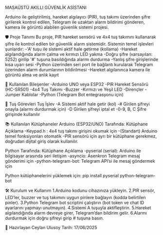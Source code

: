 MASAÜSTÜ AKILLI GÜVENLİK ASİSTANI


Arduino ile geliştirilmiş, hareket algılayıcı (PIR), tuş takımı üzerinden şifre girilerek kontrol edilen, Telegram ile uzaktan alarm bildirimi gönderen, kamera ile görüntü alabilen güvenlik sistemi projesi.

🛡️ Proje Tanımı
Bu proje, PIR hareket sensörü ve 4x4 tuş takımını kullanarak şifre ile kontrol edilen bir güvenlik alarm sistemidir. Sistemin temel işlevleri şunlardır:
-'A' tuşu ile sistemi aktif hale getirme (kollama)
-Hareket algılandığında alarm çalma ve kırmızı LED yakma
-Doğru şifre (varsayılan: 5252) girilip '#' tuşuna basıldığında alarmı durdurma
-Yanlış şifre girişlerinde kısa uyarı sesi
-Python üzerinden seri port ile bağlantı kurularak Telegram üzerinden alarm durumlarının bildirilmesi
-Hareket algılanınca kamera ile görüntü alma ve anlık kayıt


🧩 Kullanılan Bileşenler
-Arduino UNO veya ESP32
-PIR Hareket Sensörü (HC-SR501)
-4x4 Tuş Takımı
-Buzzer
-Kırmızı ve Yeşil LED
-Dirençler
-Jumper Kablolar
-Python (Telegram Bot entegrasyonu için)

🔧 Tuş Görevleri
Tuş	İşlev
-A	Sistemi aktif hale getir (kol)
-#	Girilen şifreyi onayla (alarmı durdurmak için)
-D	Girilen şifreyi iptal et
-0-9, B, C	Şifre girişinde kullanılır

📚 Kullanılan Kütüphaneler
Arduino (ESP32/UNO) Tarafında:
Kütüphane	Açıklama
-Keypad.h :	4x4 tuş takımı girişini okumak için
-(Standart)	Arduino temel fonksiyonları otomatik
-PIR sensörü için ayrı bir kütüphane gerekmez, doğrudan dijital giriş olarak kullanılır.

Python Tarafında:
Kütüphane	Açıklama
-pyserial (serial):	Arduino ile bilgisayar arasında seri iletişim
-asyncio:	Asenkron Telegram mesaj gönderimi için
-python-telegram-bot:	Telegram API’si ile mesaj göndermek için

Python kütüphanelerini yüklemek için:
pip install pyserial python-telegram-bot


🛠️ Kurulum ve Kullanım
1.Arduino kodunu cihazınıza yükleyin.
2.PIR sensör, LED’ler, buzzer ve tuş takımını uygun pinlere bağlayın (kodda belirtilen pinler).
3.Python Telegram bot scriptini çalıştırın (bot token ve chat ID ayarlarını yapmayı unutmayın).
4.Sistemi A tuşuyla aktifleştirin.
5.Hareket algılandığında alarm devreye girer, Telegram’dan bildirim gelir.
6.Alarmı durdurmak için doğru şifreyi girip # tuşuna basın.

📅 Hazırlayan
Ceylan Ulusoy
Tarih: 17/06/2025
